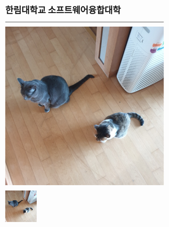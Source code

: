 # 한림대학교 소프트웨어융합대학
----
![이력서사진](KakaoTalk_20210922_174319664_06.jpg)

<img src=KakaoTalk_20210922_174319664_06.jpg height=100 width=100>
